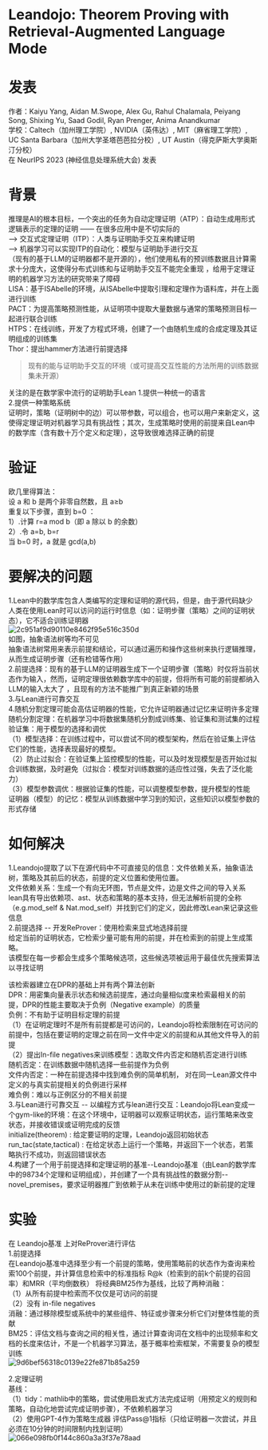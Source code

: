 # Leandojo:  Theorem Proving with Retrieval-Augmented Language Mode
# 发表
作者：Kaiyu Yang, Aidan M.Swope, Alex Gu, Rahul Chalamala, Peiyang Song, Shixing Yu, Saad Godil, Ryan Prenger, Anima Anandkumar  
学校：Caltech（加州理工学院）, NVIDIA（英伟达）, MIT（麻省理工学院）, UC Santa Barbara（加州大学圣塔芭芭拉分校）, UT Austin（得克萨斯大学奥斯汀分校）  
在 NeurIPS 2023 (神经信息处理系统大会) 发表
# 背景
推理是AI的根本目标，一个突出的任务为自动定理证明（ATP）：自动生成用形式逻辑表示的定理的证明 —— 在很多应用中是不切实际的  
-->  交互式定理证明（ITP）：人类与证明助手交互来构建证明  
-->  机器学习可以实现ITP的自动化：模型与证明助手进行交互  
（现有的基于LLM的证明器都不是开源的），他们使用私有的预训练数据且计算需求十分庞大，这使得分布式训练和与证明助手交互不能完全重现 ，给用于定理证明的机器学习方法的研究带来了障碍  
LISA：基于ISAbelle的环境，从ISAbelle中提取引理和定理作为语料库，并在上面进行训练    
PACT：为提高策略预测性能，从证明项中提取大量数据与通常的策略预测目标一起进行联合训练    
HTPS：在线训练，开发了方程式环境，创建了一个由随机生成的合成定理及其证明组成的训练集  
Thor：提出hammer方法进行前提选择  
>现有的能与证明助手交互的环境（或可提高交互性能的方法所用的训练数据集未开源）  

关注的是在数学家中流行的证明助手Lean
1.提供一种统一的语言  
2.提供一种策略系统  
证明时，策略（证明树中的边）可以带参数，可以组合，也可以用户来新定义，这使得定理证明对机器学习具有挑战性；其次，生成策略时使用的前提来自Lean中的数学库（含有数十万个定义和定理），这导致很难选择正确的前提  

# 验证
欧几里得算法：  
设 a 和 b 是两个非零自然数，且 a≥b  
重复以下步骤，直到 b=0 ：  
    1）.计算 r=a mod b（即 a 除以 b 的余数）  
    2）.令 a=b, b=r  
当 b=0 时，a 就是 gcd(a,b)  

# 要解决的问题
1.Lean中的数学库包含人类编写的定理和证明的源代码，但是，由于源代码缺少人类在使用Lean时可以访问的运行时信息（如：证明步骤（策略）之间的证明状态），它不适合训练证明器  
![2c951af9d90110e8462f95e516c350d](https://github.com/user-attachments/assets/5f3ca55c-eac3-4533-ac9c-d4c566cc31ea)  
如图，抽象语法树等均不可见  
抽象语法树常用来表示前提和结论，可以通过遍历和操作这些树来执行逻辑推理，从而生成证明步骤（还有检错等作用）  
2.前提选择：现有的基于LLM的证明器生成下一个证明步骤（策略）时仅将当前状态作为输入，然而，证明定理很依赖数学库中的前提，但将所有可能的前提都纳入LLM的输入太大了 ，且现有的方法不能推广到真正新颖的场景   
3.与Lean进行可靠交互  
4.随机分割定理可能会高估证明器的性能，它允许证明器通过记忆来证明许多定理    
随机分割定理：在机器学习中将数据集随机分割成训练集、验证集和测试集的过程  
验证集：用于模型的选择和调优  
（1）模型选择：在训练过程中，可以尝试不同的模型架构，然后在验证集上评估它们的性能，选择表现最好的模型。  
（2）防止过拟合：在验证集上监控模型的性能，可以及时发现模型是否开始过拟合训练数据，及时避免（过拟合：模型对训练数据的适应性过强，失去了泛化能力）  
（3）模型参数调优：根据验证集的性能，可以调整模型参数，提升模型的性能  
证明器（模型）的记忆：模型从训练数据中学习到的知识，这些知识以模型参数的形式存储  
# 如何解决
1.Leandojo提取了以下在源代码中不可直接见的信息：文件依赖关系，抽象语法树，策略及其前后的状态，前提的定义位置和使用位置。  
文件依赖关系：生成一个有向无环图，节点是文件，边是文件之间的导入关系  
lean具有导出依赖项、ast、状态和策略的基本支持，但无法解析前提的全称（e.g.mod_self & Nat.mod_self）并找到它们的定义，因此修改Lean来记录这些信息  
2.前提选择 -- 开发ReProver：使用检索来显式地选择前提    
给定当前的证明状态，它检索少量可能有用的前提，并在检索到的前提上生成策略。    
该模型在每一步都会生成多个策略候选项，这些候选项被运用于最佳优先搜索算法以寻找证明  

该检索器建立在DPR的基础上并有两个算法创新  
DPR：用密集向量表示状态和候选前提库，通过向量相似度来检索最相关的前提，DPR的性能主要取决于负例（Negative example）的质量  
负例：不有助于证明目标定理的前提    
（1）在证明定理时不是所有前提都是可访问的，Leandojo将检索限制在可访问的前提中，包括在要证明的定理之前在同一文件中定义的前提和从其他文件导入的前提     
（2）提出In-file negatives来训练模型：选取文件内否定和随机否定进行训练  
随机否定：在训练数据中随机选择一些前提作为负例   
文件内否定：一种在前提选择中找到难负例的简单机制， 对在同一Lean源文件中定义的与真实前提相关的负例进行采样   
难负例：难以与正例区分的不相关前提   
3.与Lean进行可靠交互 -- 以编程方式与lean进行交互：Leandojo将Lean变成一个gym-like的环境：在这个环境中，证明器可以观察证明状态，运行策略来改变状态，并接收错误或证明完成的反馈  
initialize(theorem) : 给定要证明的定理，Leandojo返回初始状态  
run_tac(state,tactical) : 在给定状态上运行一个策略，并返回下一个状态，若策略执行不成功，则返回错误状态  
4.构建了一个用于前提选择和定理证明的基准--Leandojo基准（由Lean的数学库中的98734个定理和证明组成），并创建了一个具有挑战性的数据分割--novel_premises，要求证明器推广到依赖于从未在训练中使用过的新前提的定理  
# 实验
在 Leandojo基准 上对ReProver进行评估  
1.前提选择  
在Leandojo基准中选择至少有一个前提的策略，使用策略前的状态作为查询来检索100个前提，并计算信息检索中的标准指标 R@k（检索到的前k个前提的召回率）和MRR（平均倒数秩）
将经典BM25作为基线，比较了两种消融：  
（1）从所有前提中检索而不仅仅是可访问的前提  
（2）没有 in-file negatives   
消融：通过移除模型或系统中的某些组件、特征或步骤来分析它们对整体性能的贡献  
BM25：评估文档与查询之间的相关性，通过计算查询词在文档中的出现频率和文档的长度来估计，不是一个机器学习算法，基于概率检索框架，不需要复杂的模型训练  
![9d6bef56318c0139e22fe871b85a259](https://github.com/user-attachments/assets/17b58e0b-49c1-4565-9f96-cb80e7c9c6f0)

2.定理证明  
基线：  
（1）tidy：mathlib中的策略，尝试使用启发式方法完成证明（用预定义的规则和策略，自动化地尝试完成证明步骤），不依赖机器学习  
（2）使用GPT-4作为策略生成器
评估Pass@1指标（只给证明器一次尝试，并且必须在10分钟的时间限制内找到证明）  
![066e098fb0f144c860a3a3f37e78aad](https://github.com/user-attachments/assets/058e3a8e-f1c4-41b6-b9b3-98d0309e516c)
